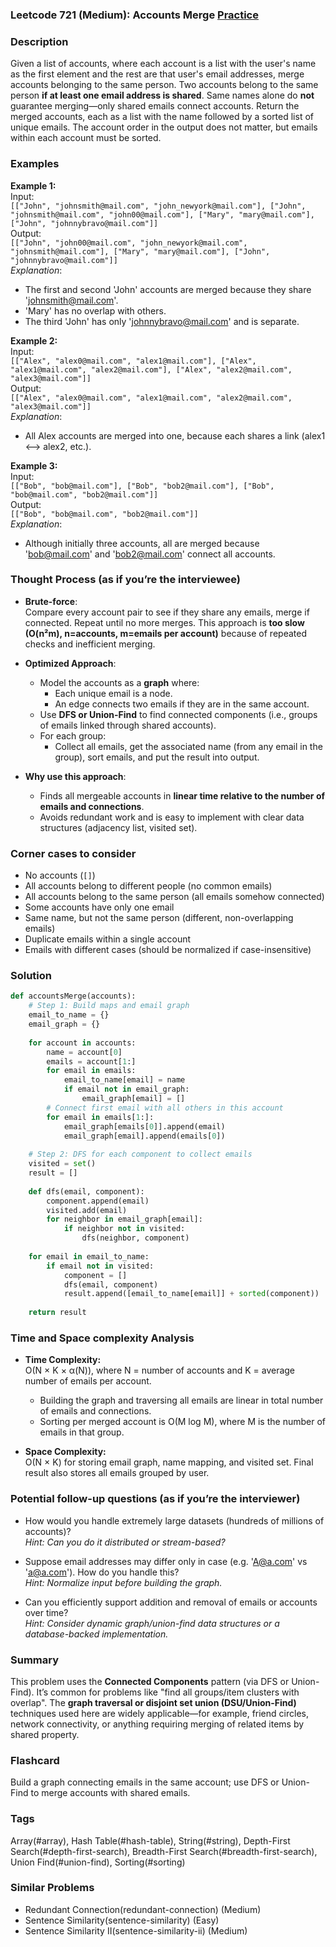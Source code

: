 ### Leetcode 721 (Medium): Accounts Merge [Practice](https://leetcode.com/problems/accounts-merge)

### Description  
Given a list of accounts, where each account is a list with the user's name as the first element and the rest are that user's email addresses, merge accounts belonging to the same person. Two accounts belong to the same person **if at least one email address is shared**. Same names alone do **not** guarantee merging—only shared emails connect accounts. Return the merged accounts, each as a list with the name followed by a sorted list of unique emails. The account order in the output does not matter, but emails within each account must be sorted.

### Examples  

**Example 1:**  
Input:  
`[["John", "johnsmith@mail.com", "john_newyork@mail.com"], ["John", "johnsmith@mail.com", "john00@mail.com"], ["Mary", "mary@mail.com"], ["John", "johnnybravo@mail.com"]]`  
Output:  
`[["John", "john00@mail.com", "john_newyork@mail.com", "johnsmith@mail.com"], ["Mary", "mary@mail.com"], ["John", "johnnybravo@mail.com"]]`  
*Explanation*:  
- The first and second 'John' accounts are merged because they share 'johnsmith@mail.com'.  
- 'Mary' has no overlap with others.  
- The third 'John' has only 'johnnybravo@mail.com' and is separate.

**Example 2:**  
Input:  
`[["Alex", "alex0@mail.com", "alex1@mail.com"], ["Alex", "alex1@mail.com", "alex2@mail.com"], ["Alex", "alex2@mail.com", "alex3@mail.com"]]`  
Output:  
`[["Alex", "alex0@mail.com", "alex1@mail.com", "alex2@mail.com", "alex3@mail.com"]]`  
*Explanation*:  
- All Alex accounts are merged into one, because each shares a link (alex1 ⟷ alex2, etc.).

**Example 3:**  
Input:  
`[["Bob", "bob@mail.com"], ["Bob", "bob2@mail.com"], ["Bob", "bob@mail.com", "bob2@mail.com"]]`  
Output:  
`[["Bob", "bob@mail.com", "bob2@mail.com"]]`  
*Explanation*:  
- Although initially three accounts, all are merged because 'bob@mail.com' and 'bob2@mail.com' connect all accounts.

### Thought Process (as if you’re the interviewee)

- **Brute-force**:  
  Compare every account pair to see if they share any emails, merge if connected. Repeat until no more merges. This approach is **too slow (O(n²m), n=accounts, m=emails per account)** because of repeated checks and inefficient merging.

- **Optimized Approach**:
  - Model the accounts as a **graph** where:
    - Each unique email is a node.
    - An edge connects two emails if they are in the same account.
  - Use **DFS or Union-Find** to find connected components (i.e., groups of emails linked through shared accounts).
  - For each group:
    - Collect all emails, get the associated name (from any email in the group), sort emails, and put the result into output.

- **Why use this approach**:
  - Finds all mergeable accounts in **linear time relative to the number of emails and connections**.
  - Avoids redundant work and is easy to implement with clear data structures (adjacency list, visited set).

### Corner cases to consider  
- No accounts (`[]`)  
- All accounts belong to different people (no common emails)  
- All accounts belong to the same person (all emails somehow connected)  
- Some accounts have only one email  
- Same name, but not the same person (different, non-overlapping emails)  
- Duplicate emails within a single account  
- Emails with different cases (should be normalized if case-insensitive)

### Solution

```python
def accountsMerge(accounts):
    # Step 1: Build maps and email graph
    email_to_name = {}
    email_graph = {}
    
    for account in accounts:
        name = account[0]
        emails = account[1:]
        for email in emails:
            email_to_name[email] = name
            if email not in email_graph:
                email_graph[email] = []
        # Connect first email with all others in this account
        for email in emails[1:]:
            email_graph[emails[0]].append(email)
            email_graph[email].append(emails[0])
    
    # Step 2: DFS for each component to collect emails
    visited = set()
    result = []
    
    def dfs(email, component):
        component.append(email)
        visited.add(email)
        for neighbor in email_graph[email]:
            if neighbor not in visited:
                dfs(neighbor, component)
    
    for email in email_to_name:
        if email not in visited:
            component = []
            dfs(email, component)
            result.append([email_to_name[email]] + sorted(component))
    
    return result
```

### Time and Space complexity Analysis  

- **Time Complexity:**  
  O(N × K × α(N)), where N = number of accounts and K = average number of emails per account.  
  - Building the graph and traversing all emails are linear in total number of emails and connections.
  - Sorting per merged account is O(M log M), where M is the number of emails in that group.

- **Space Complexity:**  
  O(N × K) for storing email graph, name mapping, and visited set. Final result also stores all emails grouped by user.

### Potential follow-up questions (as if you’re the interviewer)  

- How would you handle extremely large datasets (hundreds of millions of accounts)?  
  *Hint: Can you do it distributed or stream-based?*

- Suppose email addresses may differ only in case (e.g. 'A@a.com' vs 'a@a.com'). How do you handle this?  
  *Hint: Normalize input before building the graph.*

- Can you efficiently support addition and removal of emails or accounts over time?  
  *Hint: Consider dynamic graph/union-find data structures or a database-backed implementation.*

### Summary
This problem uses the **Connected Components** pattern (via DFS or Union-Find). It’s common for problems like "find all groups/item clusters with overlap". The **graph traversal or disjoint set union (DSU/Union-Find)** techniques used here are widely applicable—for example, friend circles, network connectivity, or anything requiring merging of related items by shared property.


### Flashcard
Build a graph connecting emails in the same account; use DFS or Union-Find to merge accounts with shared emails.

### Tags
Array(#array), Hash Table(#hash-table), String(#string), Depth-First Search(#depth-first-search), Breadth-First Search(#breadth-first-search), Union Find(#union-find), Sorting(#sorting)

### Similar Problems
- Redundant Connection(redundant-connection) (Medium)
- Sentence Similarity(sentence-similarity) (Easy)
- Sentence Similarity II(sentence-similarity-ii) (Medium)